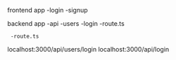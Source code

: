 frontend
app
-login
-signup

backend
app
-api
-users
-login
-route.ts

     -route.ts

localhost:3000/api/users/login
localhost:3000/api/login
